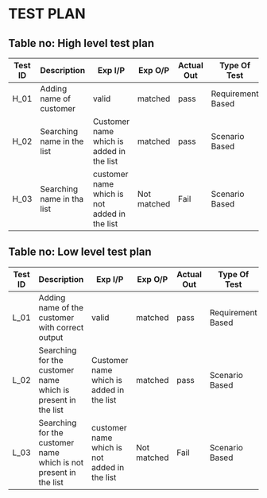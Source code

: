 # TEST PLAN

## Table no: High level test plan

Test ID	|Description |	Exp I/P	 | Exp O/P	| Actual Out |	Type Of Test
------- | ----------|-----------|---------|-----------|-------------
H_01 | Adding name of customer | valid | matched | pass | Requirement Based
H_02 | Searching name in the list|Customer name which is added in the list |matched | pass| Scenario Based
H_03 | Searching name in tha list | customer name which is not added in the list| Not matched|Fail| Scenario Based

## Table no: Low level test plan

Test ID	| Description |	Exp I/P	 |Exp O/P	|Actual Out|	Type Of Test
------- | ----------|-----------|---------|-----------|-------------
L_01 | Adding name of the customer with correct output|valid|matched|pass|Requirement Based
L_02  |Searching for the customer name which is present in the list|Customer name which is added in the list|matched|pass|Scenario Based
L_03 | Searching for the customer name which is not present in the list|customer name which is not added in the list|Not matched|Fail|Scenario Based
